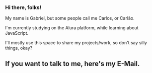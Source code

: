 ### Hi there, folks!
My name is Gabriel, but some people call me Carlos, or Carlão.

I'm currently studying on the Alura platform, while learning about JavaScript.

I'll mostly use this space to share my projects/work, so don't say silly things, okay?

## If you want to talk to me, here's my E-Mail.
